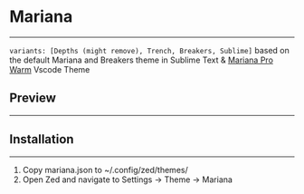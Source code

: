 # Mariana
--------------
`variants: [Depths (might remove), Trench, Breakers, Sublime]` 
based on the default Mariana and Breakers theme in Sublime Text & [Mariana Pro Warm](https://arc.net/l/quote/erujorqf) Vscode Theme

## Preview
--------------

## Installation
--------------
1. Copy mariana.json to ~/.config/zed/themes/
2. Open Zed and navigate to Settings -> Theme -> Mariana
